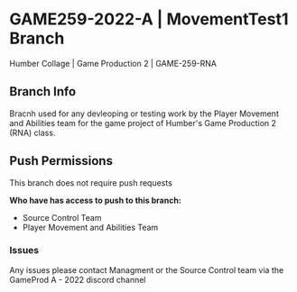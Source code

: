 # GAME259-2022-A | MovementTest1 Branch
Humber Collage | Game Production 2 | GAME-259-RNA

## Branch Info
Bracnh used for any devleoping or testing work by the Player Movement and Abilities team for the game project of Humber's Game Production 2 (RNA) class.

## Push Permissions
This branch does not require push requests  

**Who have has access to push to this branch:**
- Source Control Team
- Player Movement and Abilities Team

### Issues
Any issues please contact Managment or the Source Control team via the GameProd A - 2022 discord channel
